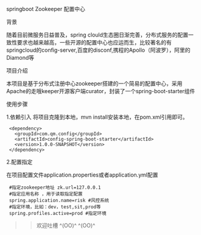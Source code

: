 springboot Zookeeper 配置中心

背景

随着目前微服务日益普及，spring clould生态圈日渐完善，分布式服务的配置一致性要求也越来越高，一些开源的配置中心也应运而生，比较著名的有springcloud的config-server,百度的disconf,携程的Apollo（阿波罗），阿里的Diamond等

项目介绍

本项目是基于分布式注册中心zookeeper搭建的一个简易的配置中心，采用Apache的走哦keeper开源客户端curator，封装了一个spring-boot-starter组件

使用步骤

1.依赖引入 将项目克隆到本地，mvn install安装本地，在pom.xml引用即可。
```
 <dependency> 
   <groupId>com.qm.config</groupId> 
   <artifactId>config-spring-boot-starter</artifactId> 
   <version>1.0.0-SNAPSHOT</version>
 </dependency> 
```
2.配置指定

在项目配置文件application.properties或者application.yml配置
```
 #指定zookeeper地址 zk.url=127.0.0.1
 #指定应用名称 ，用于读取指定配置 
 spring.application.name=risk #风控系统 
 #指定环境，比如：dev，test,sit,prod等 
 spring.profiles.active=prod #指定环境

```

>> 欢迎吐槽 ^(OO)^ ^(OO)^


